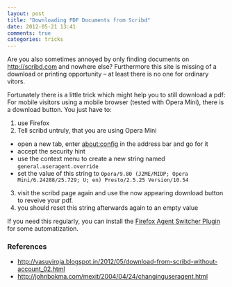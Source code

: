 ```yaml
---
layout: post
title: "Downloading PDF Documents from Scribd"
date: 2012-05-21 13:41
comments: true
categories: tricks
---
```


Are you also sometimes annoyed by only finding documents on <http://scribd.com> and
nowhere else? Furthermore this site is missing of a download or printing
opportunity – at least there is no one for ordinary vitors.

Fortunately there is a little trick which might help you to still download a
pdf:
For mobile visitors using a mobile browser (tested with Opera Mini), there is a
download button. You just have to:

1. use Firefox
2. Tell scribd untruly, that you are using Opera Mini
  * open a new tab, enter [about:config](about:config) in the address bar and go for it
  * accept the security hint
  * use the context menu to create a new string named `general.useragent.override`
  * set the value of this string to `Opera/9.80 (J2ME/MIDP; Opera Mini/6.24288/25.729; U; en) Presto/2.5.25 Version/10.54`
3. visit the scribd page again and use the now appearing download button to reveive your pdf.
4. you should reset this string afterwards again to an empty value

If you need this regularly, you can install the
[Firefox Agent Switcher Plugin](https://addons.mozilla.org/en-US/firefox/addon/user-agent-switcher/)
for some automatization.

### References

* <http://vasuviroja.blogspot.in/2012/05/download-from-scribd-without-account_02.html>
* <http://johnbokma.com/mexit/2004/04/24/changinguseragent.html>